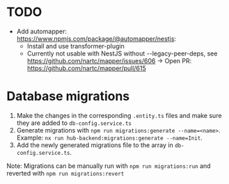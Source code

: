 # TODO
- Add automapper: https://www.npmjs.com/package/@automapper/nestjs:
  - Install and use transformer-plugin
  - Currently not usable with NestJS without --legacy-peer-deps, see https://github.com/nartc/mapper/issues/606
    -> Open PR: https://github.com/nartc/mapper/pull/615

# Database migrations

1. Make the changes in the corresponding `.entity.ts` files and make sure they are added to `db-config.service.ts`
2. Generate migrations with `npm run migrations:generate --name=<name>`.<br />Example: `nx run hub-backend:migrations:generate --name=Init`.
3. Add the newly generated migrations file to the array in `db-config.service.ts`.

Note: Migrations can be manually run with `npm run migrations:run` and reverted with `npm run migrations:revert`
